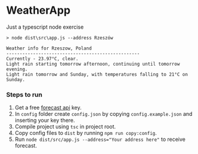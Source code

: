 # WeatherApp
Just a typescript node exercise

```
> node dist\src\app.js --address Rzeszów

Weather info for Rzeszow, Poland
--------------------------------------------------
Currently - 23.97°C, clear.
Light rain starting tomorrow afternoon, continuing until tomorrow evening.
Light rain tomorrow and Sunday, with temperatures falling to 21°C on Sunday.
```

### Steps to run
1) Get a free [forecast api](https://darksky.net/dev/register) key.
2) In `config` folder create `config.json` by copying `config.example.json` and inserting your key there.
3) Compile project using `tsc` in project root.
4) Copy config files to `dist` by running `npm run copy:config`.
5) Run `node dist/src/app.js --address="Your address here"` to receive forecast.
